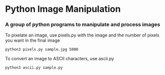 # Python Image Manipulation

### A group of python programs to manipulate and process images

To pixelate an image, use pixels.py with the image and the number of pixels you want in the final image

`python3 pixels.py sample.jpg 5000`

To convert an image to ASCII characters, use ascii.py

`python3 ascii.py sample.py`
